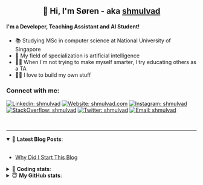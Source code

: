 <h2 align="center">
	👋 Hi, I'm Søren - aka <a href="https://shmulvad.com">shmulvad</a>
</h2>

#### I'm a Developer, Teaching Assistant and AI Student!
- 📚 Studying MSc in computer science at National University of Singapore
- 🧠 My field of specialization is artificial intelligence
- 👨‍🏫 When I'm not trying to make myself smarter, I try educating others as a TA
- 👨‍💻 I love to build my own stuff

### Connect with me:

[![Linkedin: shmulvad](https://img.shields.io/badge/shmulvad-blue?style=flat&logo=Linkedin&logoColor=white)][linkedin]
[![Website: shmulvad.com](https://img.shields.io/badge/shmulvad.com-47CCCC?&style=flat&logo=Google-Chrome&logoColor=white)][website]
[![Instagram: shmulvad](https://img.shields.io/badge/-@shmulvad-purple?style=flat&logo=Instagram&logoColor=white)][instagram]
[![StackOverflow: shmulvad](https://img.shields.io/badge/shmulvad-FE7A16?style=flat&logo=stack-overflow&logoColor=white)][stackOverflow]
[![Twitter: shmulvad](https://img.shields.io/badge/@shmulvad-1ca0f1?style=flat&logo=twitter&logoColor=white)][twitter]
[![Email: shmulvad](https://img.shields.io/badge/shmulvad-D14836?style=flat&logo=gmail&logoColor=white)][mail]

<br />

---

<details open>
 <summary>📕 <b>Latest Blog Posts</b>: </summary>

<br>

<!-- BLOG-POST-LIST:START -->
- [Why Did I Start This Blog](https://shmulvad.com/blog/why-did-start-this-blog)
<!-- BLOG-POST-LIST:END -->

</details>

<!-- --- -->

<details>
 <summary>🤖 <b>Coding stats</b>: </summary>

<br>

<!--START_SECTION:waka-->
**I'm a Night 🦉** 

```text
🌞 Morning    75 commits     ████░░░░░░░░░░░░░░░░░░░░░   18.8% 
🌆 Daytime    102 commits    ██████░░░░░░░░░░░░░░░░░░░   25.56% 
🌃 Evening    99 commits     ██████░░░░░░░░░░░░░░░░░░░   24.81% 
🌙 Night      123 commits    ███████░░░░░░░░░░░░░░░░░░   30.83%

```


📊 **This Week I Spent My Time On** 

```text
💬 Programming Languages: 
Python                   17 hrs 15 mins      ███████████░░░░░░░░░░░░░░   46.98% 
Other                    7 hrs 59 mins       █████░░░░░░░░░░░░░░░░░░░░   21.75% 
TeX                      5 hrs 38 mins       ███░░░░░░░░░░░░░░░░░░░░░░   15.34% 
YAML                     1 hr 59 mins        █░░░░░░░░░░░░░░░░░░░░░░░░   5.44% 
Text                     1 hr 51 mins        █░░░░░░░░░░░░░░░░░░░░░░░░   5.04%

🔥 Editors: 
VS Code                  20 hrs 22 mins      █████████████░░░░░░░░░░░░   55.42% 
Sublime Text             8 hrs 23 mins       █████░░░░░░░░░░░░░░░░░░░░   22.83% 
Zsh                      7 hrs 59 mins       █████░░░░░░░░░░░░░░░░░░░░   21.75%

🐱‍💻 Projects: 
3d-computer-vision       19 hrs 3 mins       █████████████░░░░░░░░░░░░   51.84% 
nlp                      8 hrs 40 mins       ██████░░░░░░░░░░░░░░░░░░░   23.62% 
Assignments              7 hrs 17 mins       █████░░░░░░░░░░░░░░░░░░░░   19.85% 
Unknown Project          56 mins             ░░░░░░░░░░░░░░░░░░░░░░░░░   2.54% 
Terminal                 41 mins             ░░░░░░░░░░░░░░░░░░░░░░░░░   1.9%

```


<!--END_SECTION:waka-->

</details>

<!-- --- -->

<details>
 <summary>😇 <b>My GitHub stats</b>: </summary>

<br>

<img align="left" alt="shmulvad's Github Stats" src="https://github-readme-stats.vercel.app/api?username=shmulvad&show_icons=true&hide_border=true" />

</details>



[website]: https://shmulvad.com
[twitter]: https://twitter.com/shmulvad
[linkedin]: https://linkedin.com/in/shmulvad
[instagram]: https://instagram.com/shmulvad
[stackOverflow]: https://stackoverflow.com/users/9248793/shmulvad
[mail]: mailto:shmulvad@gmail.com
[github]: https://github.com/shmulvad
